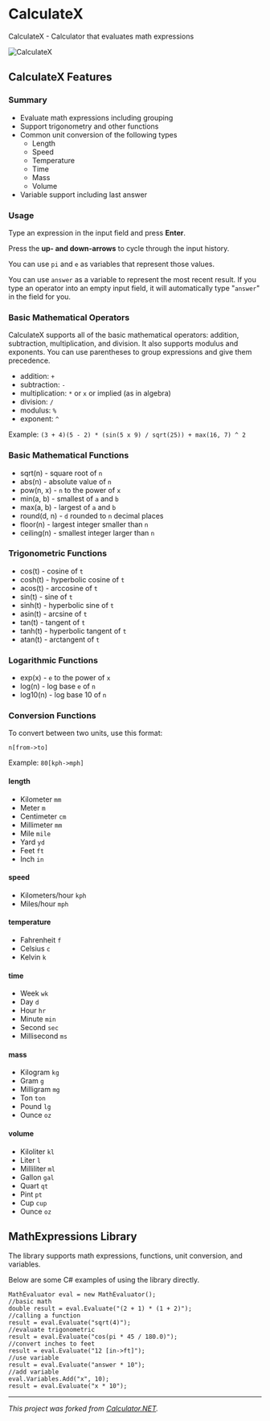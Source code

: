 CalculateX
==========

CalculateX - Calculator that evaluates math expressions

![CalculateX](https://github.com/skst/CalculateX/blob/master/CalculateX.png)


## CalculateX Features

### Summary
* Evaluate math expressions including grouping
* Support trigonometry and other functions
* Common unit conversion of the following types
    * Length
    * Speed
    * Temperature
    * Time
    * Mass
    * Volume
* Variable support including last answer

### Usage

Type an expression in the input field and press **Enter**.

Press the **up- and down-arrows** to cycle through the input history.

You can use `pi` and `e` as variables that represent those values.

You can use `answer` as a variable to represent the most recent result.
If you type an operator into an empty input field,
it will automatically type "`answer`" in the field for you.

### Basic Mathematical Operators

CalculateX supports all of the basic mathematical operators: addition, subtraction,
multiplication, and division. It also supports modulus and exponents.
You can use parentheses to group expressions and give them precedence.

* addition: `+`
* subtraction: `-`
* multiplication: `*` or `x` or implied (as in algebra)
* division: `/`
* modulus: `%`
* exponent: `^`

Example: `(3 + 4)(5 - 2) * (sin(5 x 9) / sqrt(25)) + max(16, 7) ^ 2`

### Basic Mathematical Functions

* sqrt(n) - square root of `n`
* abs(n) - absolute value of `n`
* pow(n, x) - `n` to the power of `x`
* min(a, b) - smallest of `a` and `b`
* max(a, b) - largest of `a` and `b`
* round(d, n) - `d` rounded to `n` decimal places
* floor(n) - largest integer smaller than `n`
* ceiling(n) - smallest integer larger than `n`

### Trigonometric Functions

* cos(t) - cosine of `t`
* cosh(t) - hyperbolic cosine of `t`
* acos(t) - arccosine of `t`
* sin(t) - sine of `t`
* sinh(t) - hyperbolic sine of `t`
* asin(t) - arcsine of `t`
* tan(t) - tangent of `t`
* tanh(t) - hyperbolic tangent of `t`
* atan(t) - arctangent of `t`

### Logarithmic Functions

* exp(x) - `e` to the power of `x`
* log(n) - log base `e` of `n`
* log10(n) - log base 10 of `n`

### Conversion Functions

To convert between two units, use this format:

`n[from->to]`

Example: `80[kph->mph]`

#### length

* Kilometer `mm`
* Meter `m`
* Centimeter `cm`
* Millimeter `mm`
* Mile `mile`
* Yard `yd`
* Feet `ft`
* Inch `in`

#### speed

* Kilometers/hour `kph`
* Miles/hour `mph`

#### temperature

* Fahrenheit `f`
* Celsius `c`
* Kelvin `k`

#### time

* Week `wk`
* Day `d`
* Hour `hr`
* Minute `min`
* Second `sec`
* Millisecond `ms`

#### mass

* Kilogram `kg`
* Gram `g`
* Milligram `mg`
* Ton `ton`
* Pound `lg`
* Ounce `oz`

#### volume

* Kiloliter `kl`
* Liter `l`
* Milliliter `ml`
* Gallon `gal`
* Quart `qt`
* Pint `pt`
* Cup `cup`
* Ounce `oz`

## MathExpressions Library

The library supports math expressions, functions, unit conversion, and variables.

Below are some C# examples of using the library directly.

````
MathEvaluator eval = new MathEvaluator();
//basic math
double result = eval.Evaluate("(2 + 1) * (1 + 2)");
//calling a function
result = eval.Evaluate("sqrt(4)");
//evaluate trigonometric 
result = eval.Evaluate("cos(pi * 45 / 180.0)");
//convert inches to feet
result = eval.Evaluate("12 [in->ft]");
//use variable
result = eval.Evaluate("answer * 10");
//add variable
eval.Variables.Add("x", 10);
result = eval.Evaluate("x * 10");
````

------------

*This project was forked from [Calculator.NET](https://github.com/loresoft/Calculator).*
